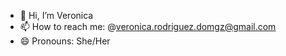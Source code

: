 - 👋 Hi, I’m Veronica
- 📫 How to reach me: @veronica.rodriguez.domgz@gmail.com
- 😄 Pronouns: She/Her
